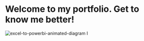 # Welcome to my portfolio. Get to know me better!


![excel-to-powerbi-animated-diagram](assets/images/kaggle_to_powerbi.gif)
I 
